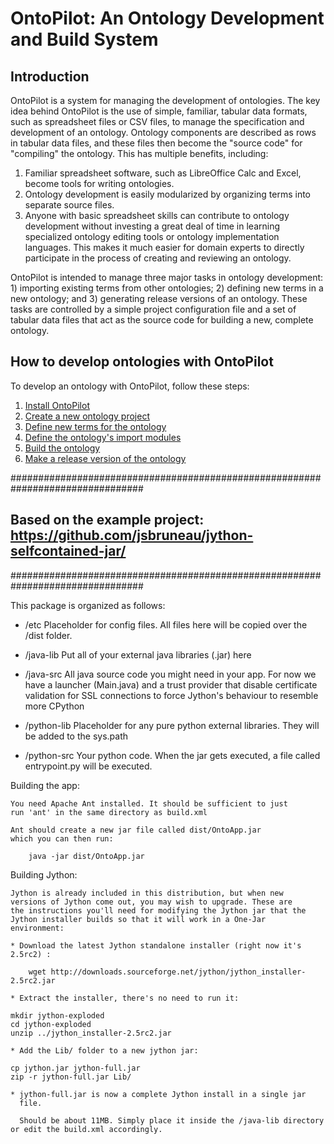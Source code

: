 # OntoPilot: An Ontology Development and Build System

## Introduction

OntoPilot is a system for managing the development of ontologies.  The key idea behind OntoPilot is the use of simple, familiar, tabular data formats, such as spreadsheet files or CSV files, to manage the specification and development of an ontology.  Ontology components are described as rows in tabular data files, and these files then become the "source code" for "compiling" the ontology.  This has multiple benefits, including:

1. Familiar spreadsheet software, such as LibreOffice Calc and Excel, become tools for writing ontologies.
2. Ontology development is easily modularized by organizing terms into separate source files.
3. Anyone with basic spreadsheet skills can contribute to ontology development without investing a great deal of time in learning specialized ontology editing tools or ontology implementation languages.  This makes it much easier for domain experts to directly participate in the process of creating and reviewing an ontology.

OntoPilot is intended to manage three major tasks in ontology development: 1) importing existing terms from other ontologies; 2) defining new terms in a new ontology; and 3) generating release versions of an ontology.  These tasks are controlled by a simple project configuration file and a set of tabular data files that act as the source code for building a new, complete ontology.


## How to develop ontologies with OntoPilot

To develop an ontology with OntoPilot, follow these steps:

1. [Install OntoPilot](../../wiki/Installation)
1. [Create a new ontology project](../../wiki/Creating-a-new-ontology-project)
1. [Define new terms for the ontology](../../wiki/Ontology-development)
1. [Define the ontology's import modules](../../wiki/Managing-imports)
1. [Build the ontology](../../wiki/Building-an-ontology)
1. [Make a release version of the ontology](../../wiki/Releasing-an-ontology)


################################################################################
## Based on the example project: https://github.com/jsbruneau/jython-selfcontained-jar/
################################################################################

This package is organized as follows:

 * /etc 
    Placeholder for config files. All files here will be copied over the /dist
	folder.
	
 * /java-lib 
    Put all of your external java libraries (.jar) here

 * /java-src
	All java source code you might need in your app. For now we have a launcher (Main.java) and a trust provider that disable certificate validation for SSL connections to force Jython's behaviour to resemble more CPython
	
 * /python-lib
	Placeholder for any pure python external libraries. They will be added to the sys.path

 * /python-src
	Your python code. When the jar gets executed, a file called entrypoint.py will be executed.
	

Building the app:

    You need Apache Ant installed. It should be sufficient to just 
    run 'ant' in the same directory as build.xml
    
    Ant should create a new jar file called dist/OntoApp.jar
    which you can then run:

        java -jar dist/OntoApp.jar


Building Jython:
  
    Jython is already included in this distribution, but when new
    versions of Jython come out, you may wish to upgrade. These are
    the instructions you'll need for modifying the Jython jar that the
    Jython installer builds so that it will work in a One-Jar
    environment:

    * Download the latest Jython standalone installer (right now it's 2.5rc2) :

        wget http://downloads.sourceforge.net/jython/jython_installer-2.5rc2.jar

    * Extract the installer, there's no need to run it:
        
	mkdir jython-exploded
	cd jython-exploded
	unzip ../jython_installer-2.5rc2.jar

    * Add the Lib/ folder to a new jython jar:
        
	cp jython.jar jython-full.jar
	zip -r jython-full.jar Lib/

    * jython-full.jar is now a complete Jython install in a single jar
      file.
      
      Should be about 11MB. Simply place it inside the /java-lib directory or edit the build.xml accordingly.

    
